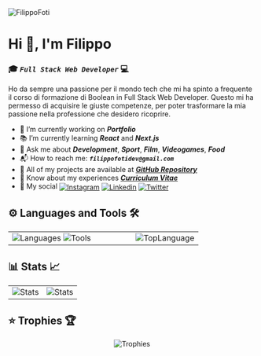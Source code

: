<!--
**FilippoFoti/FilippoFoti** is a ✨ _special_ ✨ repository because its `README.md` (this file) appears on your GitHub profile.

Here are some ideas to get you started:

- 🔭 I’m currently working on ...
- 🌱 I’m currently learning ...
- 👯 I’m looking to collaborate on ...
- 🤔 I’m looking for help with ...
- 💬 Ask me about ...
- 📫 How to reach me: ...
- 😄 Pronouns: ...
- ⚡ Fun fact: ...
-->

<img src="https://github.com/FilippoFoti/FilippoFoti/assets/119434401/8de90896-2f95-4537-9dae-be4b97ddf0bd" alt="FilippoFoti">

# Hi 👋, I'm Filippo
### 🎓 _**`Full Stack Web Developer`**_ 💻 <img align="right" src="https://img.shields.io/github/followers/filippofoti?style=social" alt=""> <img align="right" src="https://komarev.com/ghpvc/?username=filippofoti&color=5ce1e6" alt="">

<p>
  Ho da sempre una passione per il mondo tech che mi ha spinto a frequente il corso di formazione di Boolean in Full Stack Web Developer. Questo mi ha permesso di acquisire le giuste competenze, per poter trasformare la mia passione nella professione che desidero ricoprire.
</p>

- 🔨 I’m currently working on ***Portfolio***
- 📚 I’m currently learning ***React*** and ***Next.js***
- 💬 Ask me about ***Development***, ***Sport***, ***Film***, ***Videogames***, ***Food***
- 📬 How to reach me: ***`filippofotidev@gmail.com`***
- 📂 All of my projects are available at ***[GitHub Repository](https://github.com/FilippoFoti?tab=repositories)***
- 📑 Know about my experiences ***[Curriculum Vitae](https://github.com/FilippoFoti/FilippoFoti/files/14319609/CV.Filippo.Foti.pdf)***
- 📲 My social <a href="https://www.instagram.com/pippofoti/"><img align="center" src="https://img.shields.io/badge/Instagram-E4405F?style=for-the-badge&logo=instagram&logoColor=white" alt="Instagram"></a>
<a href="https://www.linkedin.com/in/filippo-foti-dev/"><img align="center" src="https://img.shields.io/badge/LinkedIn-0077B5?style=for-the-badge&logo=linkedin&logoColor=white" alt="Linkedin"></a>
<a href="https://x.com/Fulippu_?t=ZcAHrrattvkHMbtGpbA4EA&s=08"><img align="center" src="https://img.shields.io/badge/Twitter-1DA1F2?style=for-the-badge&logo=twitter&logoColor=white" alt="Twitter"></a>


## ⚙️ Languages and Tools 🛠️
<p align="center">
  <table>
    <tr>
      <td width="65%">
        <img src="https://skillicons.dev/icons?i=html,css,sass,bootstrap,javascript,vue,php,mysql,laravel,react,next" alt="Languages">
        <img src="https://skillicons.dev/icons?i=vite,postman,vscode,discord,figma,git,github,gmail,powershell,atom" alt="Tools">&nbsp;
      </td>
      <td align="center">
        <img src="https://github-readme-stats.vercel.app/api/top-langs/?username=filippofoti&layout=compact&langs_count=20&title_color=5ce1e6&text_color=000000&hide_border=true" alt="TopLanguage">
      </td>
    </tr>
  </table>
</p>


## 📊 Stats 📈
<p align="center">
  <table>
    <tr>
      <td align="center" width="50%">
        <img src="https://github-readme-stats.vercel.app/api?username=filippofoti&show=reviews,discussions_started,discussions_answered,prs_merged&show_icons=true&title_color=5ce1e6&text_color=000000&icon_color=5ce1e6&hide_border=true" alt="Stats">
      </td>
      <td align="center">
        <img src=https://github-readme-streak-stats.herokuapp.com?user=Filippo%20Foti&hide_border=true&date_format=j%20M%5B%20Y%5D&ring=5CE1E6&fire=5CE1E6&currStreakNum=000000&sideNums=000000&currStreakLabel=5CE1E6&sideLabels=000000&dates=000000" alt="Stats">
      </td>
    </tr>
  </table>
</p>


## ⭐ Trophies 🏆
<p align="center">
  <img src="https://github-profile-trophy.vercel.app/?username=filippofoti&margin-w=15&no-bg=true&no-frame=true" alt="Trophies">
</p>

<!--
## 📲 Connect whit me ✌️
<a href="https://www.instagram.com/pippofoti/"><img src="https://skillicons.dev/icons?i=instagram" alt="Instagram"></a>
<a href="https://www.linkedin.com/in/filippo-foti-dev/"><img src="https://skillicons.dev/icons?i=linkedin" alt="Linkedin"></a>
<a href="https://x.com/Fulippu_?t=ZcAHrrattvkHMbtGpbA4EA&s=08"><img src="https://skillicons.dev/icons?i=twitter" alt="Twitter"></a>
-->
